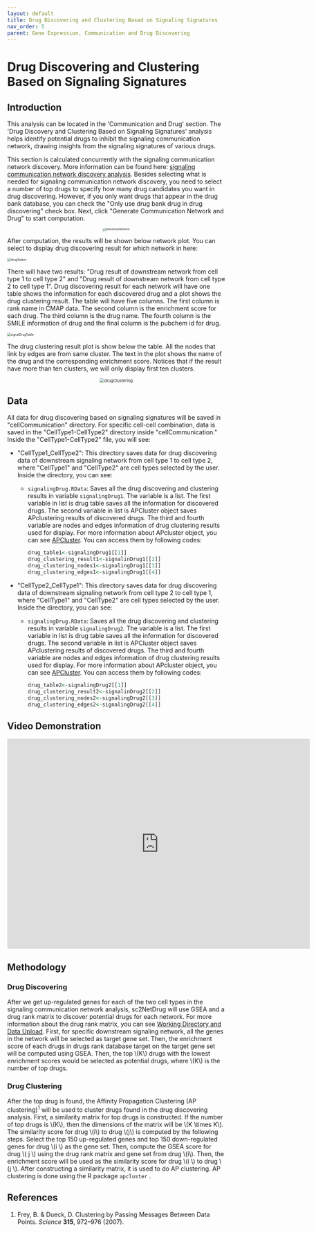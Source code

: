 ```yaml
---
layout: default
title: Drug Discovering and Clustering Based on Signaling Signatures
nav_order: 5
parent: Gene Expression, Communication and Drug Discovering
---
```


# Drug Discovering and Clustering Based on Signaling Signatures

## Introduction

This analysis can be located in the 'Communication and Drug' section. The 'Drug Discovery and Clustering Based on Signaling Signatures' analysis helps identify potential drugs to inhibit the signaling communication network, drawing insights from the signaling signatures of various drugs.

This section is calculated concurrently with the signaling communication network discovery. More information can be found here: [signaling communication network discovery analysis](/cell-cellCommunication.md). Besides selecting what is needed for signaling communication network discovery, you need to select a number of top drugs to specify how many drug candidates you want in drug discovering. However, if you only want drugs that appear in the drug bank database, you can check the "Only use drug bank drug in drug discovering" check box. Next, click "Generate Communication Network and Drug" to start computation.

<p align="center"><img src="pic/downstreamNetworkPanel.png" alt="downstreamNetwork" style="zoom:40%;" /></p>

After computation, the results will be shown below network plot. You can select to display drug discovering result for which network in here:

<img src="pic/drugSelect.png" alt="drugSelect" style="zoom:50%;" />

There will have two results: "Drug result of downstream network from cell type 1 to cell type 2" and "Drug result of downstream network from cell type 2 to cell type 1". Drug discovering result for each network will have one table shows the information for each discovered drug and a plot shows the drug clustering result. The table will have five columns. The first column is rank name in CMAP data. The second column is the enrichment score for each drug. The third column is the drug name. The fourth column is the SMILE information of drug and the final column is the pubchem id for drug. 

<img src="pic/signalDrugTable.png" alt="signalDrugTable" style="zoom:50%;" />

The drug clustering result plot is show below the table. All the nodes that link by edges are from same cluster. The text in the plot shows the name of the drug and the corresponding enrichment score. Notices that if the result have more than ten clusters, we will only display first ten clusters. 

<p align="center"><img src="pic/drugClustering.png" alt="drugClustering" style="zoom:67%;" /></p>

## Data

All data for drug discovering based on signaling signatures will be saved in "cellCommunication" directory. For specific cell-cell combination, data is saved in the "CellType1-CellType2" directory inside "cellCommunication." Inside the "CellType1-CellType2" file, you will see:

* "CellType1_CellType2": This directory saves data for drug discovering data of downstream signaling network from cell type 1 to cell type 2, where "CellType1" and  "CellType2" are cell types selected by the user. Inside the directory,  you can see:

  * `signalingDrug.RData`: Saves all the drug discovering and clustering results in variable `signalingDrug1`. The variable is a list. The first variable in list is drug table saves all the information for discovered drugs. The second variable in list is APCluster object saves APclustering results of discovered drugs. The third and fourth variable are nodes and edges information of drug clustering results used for display. For more information about APcluster object, you can see [APCluster](https://cran.r-project.org/web/packages/apcluster/vignettes/apcluster.pdf). You can access them by following codes:

    ```R
    drug_table1<-signalingDrug1[[1]]
    drug_clustering_result1<-signalinDrug1[[2]]
    drug_clustering_nodes1<-signalingDrug1[[3]]
    drug_clustering_edges1<-signalingDrug1[[4]]
    ```

* "CellType2_CellType1": This directory saves data for drug discovering data of downstream signaling network from cell type 2 to cell type 1, where "CellType1" and  "CellType2" are cell types selected by the user. Inside the directory,  you can see:

  * `signalingDrug.RData`: Saves all the drug discovering and clustering results in variable `signalingDrug2`. The variable is a list. The first variable in list is drug table saves all the information for discovered drugs. The second variable in list is APCluster object saves APclustering results of discovered drugs. The third and fourth variable are nodes and edges information of drug clustering results used for display. For more information about APcluster object, you can see [APCluster](https://cran.r-project.org/web/packages/apcluster/vignettes/apcluster.pdf). You can access them by following codes:

    ```R
    drug_table2<-signalingDrug2[[1]]
    drug_clustering_result2<-signalinDrug2[[2]]
    drug_clustering_nodes2<-signalingDrug2[[3]]
    drug_clustering_edges2<-signalingDrug2[[4]]
    ```


## Video Demonstration

<iframe width="700" height="485" src="https://www.youtube.com/embed/gEfwyLjuGUw" frameborder="0" allow="accelerometer; autoplay; clipboard-write; encrypted-media; gyroscope; picture-in-picture" allowfullscreen></iframe>



## Methodology

### Drug Discovering

After we get up-regulated genes for each of the two cell types in the signaling communication network analysis, sc2NetDrug will use GSEA and a drug rank matrix to discover potential drugs for each network. For more information about the drug rank matrix, you can see [Working Directory and Data Upload](../data.md). First, for specific downstream signaling network, all the genes in the network will be selected as target gene set. Then, the enrichment score of each drugs in drugs rank database target on the target gene set will be computed using GSEA. Then, the top \\(K\\) drugs with the lowest enrichment scores would be selected as potential drugs, where \\(K\\) is the number of top drugs.

### Drug Clustering

After the top drug is found, the Affinity Propagation Clustering (AP clustering)<sup>1</sup> will be used to cluster drugs found in the drug discovering analysis. First, a similarity matrix for top drugs is constructed. If the number of top drugs is \\(K\\), then the dimensions of the matrix will be \\(K \times K​\\). The similarity score for drug ​\\(​i\\) to drug \\(j\\) is computed by the following steps. Select the top 150 up-regulated genes and top 150 down-regulated genes for drug \\(i​ \\) as the gene set. Then, compute the GSEA score for drug \\( j \\) using the drug rank matrix and gene set from drug \\(i​\\). Then, the enrichment score will be used as the similarity score for drug \\(i \\) to drug \\(j \\). After constructing a similarity matrix, it is used to do AP clustering. AP clustering is done using the R package `apcluster` .

## References

1. Frey, B. & Dueck, D. Clustering by Passing Messages Between Data Points. *Science* **315**, 972–976 (2007).